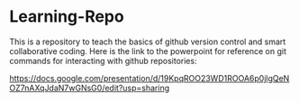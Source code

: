 # Learning-Repo

This is a repository to teach the basics of github version control and smart collaborative coding. Here is the link to the powerpoint for reference on git commands for interacting with github repositories:

https://docs.google.com/presentation/d/19KpqROO23WD1ROOA6p0jlgQeNOZ7nAXqJdaN7wGNsG0/edit?usp=sharing 
